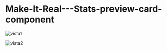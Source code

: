 # Make-It-Real---Stats-preview-card-component

![vista1](https://user-images.githubusercontent.com/115027137/195466339-7622f2ed-f378-4719-84c3-3c61f47c866a.png)

![vista2](https://user-images.githubusercontent.com/115027137/195466485-de86a727-3dc7-44fb-bc0f-fea785b6d156.png)
